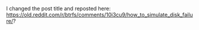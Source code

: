I changed the post title and reposted here: https://old.reddit.com/r/btrfs/comments/10i3cu9/how_to_simulate_disk_failure/?
